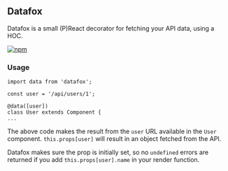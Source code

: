 ## Datafox

Datafox is a small (P)React decorator for fetching your API data, using a HOC.

<a href="https://www.npmjs.org/package/datafox">
  <img src="https://img.shields.io/npm/v/datafox.svg?style=flat" alt="npm">
</a>

### Usage

```
import data from 'datafox';

const user = '/api/users/1';

@data([user])
class User extends Component {
...
```

The above code makes the result from the `user` URL available in the `User` component. `this.props[user]` will result in an object fetched from the API.

Datafox makes sure the prop is initially set, so no `undefined` errors are returned if you add `this.props[user].name` in your render function.
